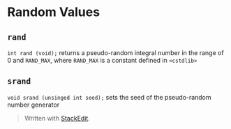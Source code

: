 # Random Values

## `rand`

`int rand (void);`
returns a pseudo-random integral number in the range of 0 and `RAND_MAX`, where `RAND_MAX` is a constant defined in `<cstdlib>`

## `srand`
`void srand (unsinged int seed);`
sets the seed of the pseudo-random number generator 

> Written with [StackEdit](https://stackedit.io/).
<!--stackedit_data:
eyJoaXN0b3J5IjpbLTYxMDI2NjAwXX0=
-->